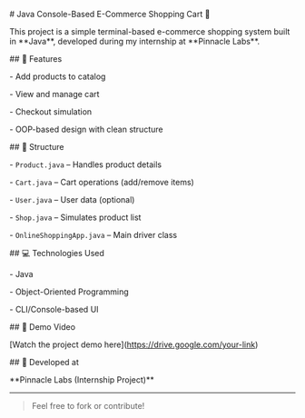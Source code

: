 \# Java Console-Based E-Commerce Shopping Cart 🛒



This project is a simple terminal-based e-commerce shopping system built in \*\*Java\*\*, developed during my internship at \*\*Pinnacle Labs\*\*.



\## 🚀 Features

\- Add products to catalog

\- View and manage cart

\- Checkout simulation

\- OOP-based design with clean structure



\## 📁 Structure

\- `Product.java` – Handles product details

\- `Cart.java` – Cart operations (add/remove items)

\- `User.java` – User data (optional)

\- `Shop.java` – Simulates product list

\- `OnlineShoppingApp.java` – Main driver class



\## 💻 Technologies Used

\- Java

\- Object-Oriented Programming

\- CLI/Console-based UI



\## 🎥 Demo Video

\[Watch the project demo here](https://drive.google.com/your-link)



\## 📌 Developed at

\*\*Pinnacle Labs (Internship Project)\*\*



---



> Feel free to fork or contribute!



